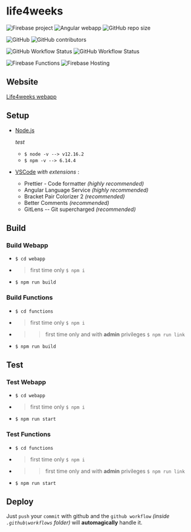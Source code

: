 # life4weeks

![Firebase project](https://img.shields.io/badge/firebase-project-orange?style=flat&logo=firebase)
![Angular webapp](https://img.shields.io/badge/angular-webapp-red?style=flat&logo=angular)
![GitHub repo size](https://img.shields.io/github/repo-size/davide97g/life4weeks)

![GitHub](https://img.shields.io/github/license/davide97g/life4weeks)
![GitHub contributors](https://img.shields.io/github/contributors/davide97g/life4weeks)

![GitHub Workflow Status](https://img.shields.io/github/workflow/status/davide97g/life4weeks/build-webapp)
![GitHub Workflow Status](https://img.shields.io/github/workflow/status/davide97g/life4weeks/build-functions)

![Firebase Functions](https://github.com/davide97g/life4weeks/workflows/deploy-functions/badge.svg?branch=master) ![Firebase Hosting](https://github.com/davide97g/life4weeks/workflows/deploy-hosting/badge.svg?branch=master)

## Website

[Life4weeks webapp](https://life-4-weeks.web.app/)

## Setup

-   [Node.js](https://nodejs.org/it/download/)

    _test_

    -   `$ node -v --> v12.16.2`
    -   `$ npm -v --> 6.14.4`

-   [VSCode](https://code.visualstudio.com/download) _with extensions_ :
    -   Prettier - Code formatter _(highly recommended)_
    -   Angular Language Service _(highly recommended)_
    -   Bracket Pair Colorizer 2 _(recommended)_
    -   Better Comments _(recommended)_
    -   GitLens -- Git supercharged _(recommended)_

## Build

### Build Webapp

-   `$ cd webapp`
-   > first time only `$ npm i`
-   `$ npm run build`

### Build Functions

-   `$ cd functions`
-   > first time only `$ npm i`
-   > > first time only and with **admin** privileges `$ npm run link`
-   `$ npm run build`

## Test

### Test Webapp

-   `$ cd webapp`
-   > first time only `$ npm i`
-   `$ npm run start`

### Test Functions

-   `$ cd functions`
-   > first time only `$ npm i`
-   > > first time only and with **admin** privileges `$ npm run link`
-   `$ npm run start`

## Deploy

Just `push` your `commit` with github and the `github workflow` _(inside `.github\workflows` folder)_ will **automagically** handle it.
